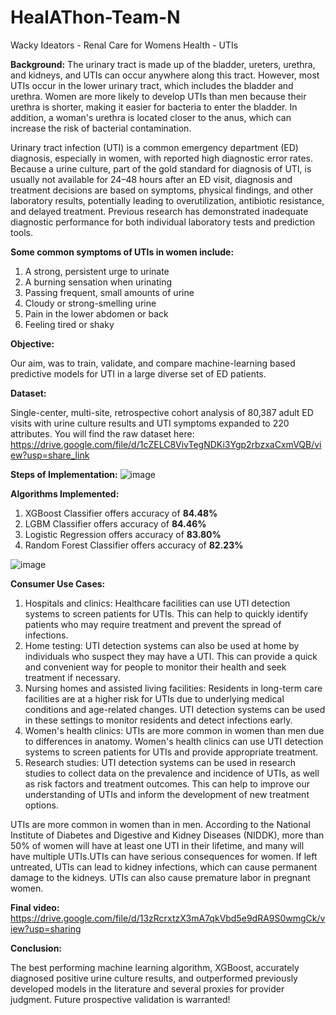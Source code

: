 # HealAThon-Team-N
Wacky Ideators - Renal Care for Womens Health - UTIs


**Background:**
The urinary tract is made up of the bladder, ureters, urethra, and kidneys, and UTIs can occur anywhere along this tract. However, most UTIs occur in the lower urinary tract, which includes the bladder and urethra. Women are more likely to develop UTIs than men because their urethra is shorter, making it easier for bacteria to enter the bladder. In addition, a woman's urethra is located closer to the anus, which can increase the risk of bacterial contamination.

Urinary tract infection (UTI) is a common emergency department (ED) diagnosis, especially in women, with reported high diagnostic error rates. Because a urine culture, part of the gold standard for diagnosis of UTI, is usually not available for 24–48 hours after an ED visit, diagnosis and treatment decisions are based on symptoms, physical findings, and other laboratory results, potentially leading to overutilization, antibiotic resistance, and delayed treatment. Previous research has demonstrated inadequate diagnostic performance for both individual laboratory tests and prediction tools.

**Some common symptoms of UTIs in women include:**
1. A strong, persistent urge to urinate
2. A burning sensation when urinating
3. Passing frequent, small amounts of urine
4. Cloudy or strong-smelling urine
5. Pain in the lower abdomen or back
6. Feeling tired or shaky

**Objective:**

Our aim, was to train, validate, and compare machine-learning based predictive models for UTI in a large diverse set of ED patients.


**Dataset:**

Single-center, multi-site, retrospective cohort analysis of 80,387 adult ED visits with urine culture results and UTI symptoms expanded to 220 attributes. You will find the raw dataset here: https://drive.google.com/file/d/1cZELC8VivTegNDKi3Ygp2rbzxaCxmVQB/view?usp=share_link


**Steps of Implementation:**
![image](https://user-images.githubusercontent.com/90405126/224066513-57574cd5-4e6b-498a-bdcb-1f0ac9023e12.png)


**Algorithms Implemented:**
1. XGBoost Classifier offers accuracy of **84.48%**
2. LGBM Classifier offers accuracy of **84.46%**
3. Logistic Regression offers accuracy of **83.80%**
4. Random Forest Classifier offers accuracy of **82.23%**

![image](https://user-images.githubusercontent.com/90405126/224119413-3100429c-7686-4663-ad5c-6a81f171fe56.png)


**Consumer Use Cases:**
1. Hospitals and clinics: Healthcare facilities can use UTI detection systems to screen patients for UTIs. This can help to quickly identify patients who may require treatment and prevent the spread of infections.
2. Home testing: UTI detection systems can also be used at home by individuals who suspect they may have a UTI. This can provide a quick and convenient way for people to monitor their health and seek treatment if necessary.
3. Nursing homes and assisted living facilities: Residents in long-term care facilities are at a higher risk for UTIs due to underlying medical conditions and age-related changes. UTI detection systems can be used in these settings to monitor residents and detect infections early.
4. Women's health clinics: UTIs are more common in women than men due to differences in anatomy. Women's health clinics can use UTI detection systems to screen patients for UTIs and provide appropriate treatment.
5. Research studies: UTI detection systems can be used in research studies to collect data on the prevalence and incidence of UTIs, as well as risk factors and treatment outcomes. This can help to improve our understanding of UTIs and inform the development of new treatment options.


UTIs are more common in women than in men. According to the National Institute of Diabetes and Digestive and Kidney Diseases (NIDDK), more than 50% of women will have at least one UTI in their lifetime, and many will have multiple UTIs.UTIs can have serious consequences for women. If left untreated, UTIs can lead to kidney infections, which can cause permanent damage to the kidneys. UTIs can also cause premature labor in pregnant women.


**Final video:**
https://drive.google.com/file/d/13zRcrxtzX3mA7qkVbd5e9dRA9S0wmgCk/view?usp=sharing


**Conclusion:**

The best performing machine learning algorithm, XGBoost, accurately diagnosed positive urine culture results, and outperformed previously developed models in the literature and several proxies for provider judgment. Future prospective validation is warranted!
